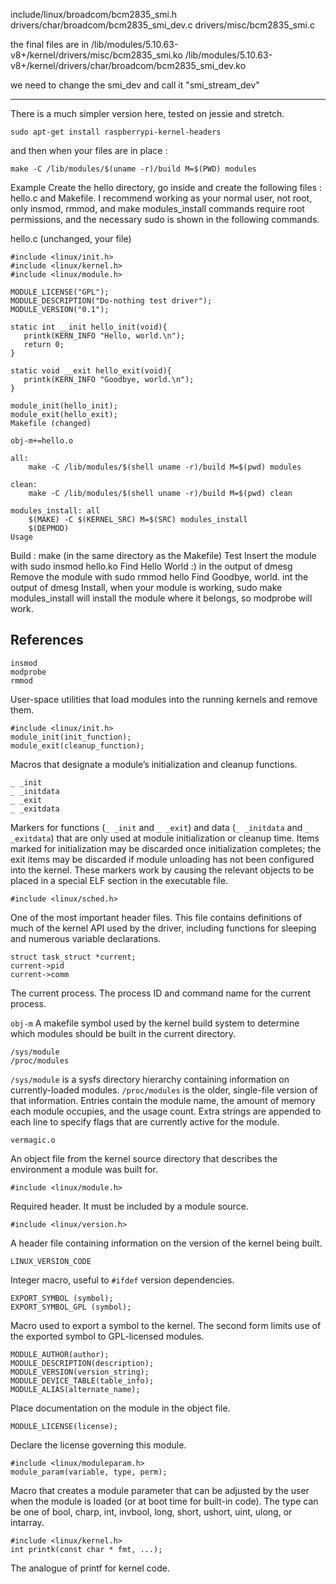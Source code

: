 include/linux/broadcom/bcm2835_smi.h
drivers/char/broadcom/bcm2835_smi_dev.c
drivers/misc/bcm2835_smi.c


the final files are in
/lib/modules/5.10.63-v8+/kernel/drivers/misc/bcm2835_smi.ko
/lib/modules/5.10.63-v8+/kernel/drivers/char/broadcom/bcm2835_smi_dev.ko

we need to change the smi_dev and call it "smi_stream_dev"

----

There is a much simpler version here, tested on jessie and stretch.
```
sudo apt-get install raspberrypi-kernel-headers
```
and then when your files are in place :
```
make -C /lib/modules/$(uname -r)/build M=$(PWD) modules
```

Example
Create the hello directory, go inside and create the following files : hello.c and Makefile.
I recommend working as your normal user, not root, only insmod, rmmod, and make modules_install commands require root permissions, and the necessary sudo is shown in the following commands.


hello.c (unchanged, your file)
```
#include <linux/init.h>  
#include <linux/kernel.h> 
#include <linux/module.h>

MODULE_LICENSE("GPL");
MODULE_DESCRIPTION("Do-nothing test driver");
MODULE_VERSION("0.1");

static int __init hello_init(void){
   printk(KERN_INFO "Hello, world.\n");
   return 0;
}

static void __exit hello_exit(void){
   printk(KERN_INFO "Goodbye, world.\n");
}

module_init(hello_init);
module_exit(hello_exit);
Makefile (changed)
```

```
obj-m+=hello.o

all:
    make -C /lib/modules/$(shell uname -r)/build M=$(pwd) modules

clean:
    make -C /lib/modules/$(shell uname -r)/build M=$(pwd) clean

modules_install: all
    $(MAKE) -C $(KERNEL_SRC) M=$(SRC) modules_install
    $(DEPMOD)   
Usage
```


Build : make (in the same directory as the Makefile)
Test
Insert the module with sudo insmod hello.ko
Find Hello World :) in the output of dmesg
Remove the module with sudo rmmod hello
Find Goodbye, world. int the output of dmesg
Install, when your module is working, sudo make modules_install will install the module where it belongs, so modprobe will work.


## References

```
insmod
modprobe
rmmod
```

User-space utilities that load modules into the running kernels and remove them.

```
#include <linux/init.h>
module_init(init_function);
module_exit(cleanup_function);
```

Macros that designate a module’s initialization and cleanup functions.
```
_ _init
_ _initdata
_ _exit
_ _exitdata
```
Markers for functions (`_ _init` and `_ _exit`) and data (`_ _initdata` and `_ _exitdata`) that are only used at module initialization or cleanup time. Items marked for initialization may be discarded once initialization completes; the exit items may be discarded if module unloading has not been configured into the kernel. These markers work by causing the relevant objects to be placed in a special ELF section in the executable file.

```
#include <linux/sched.h>
```

One of the most important header files. This file contains definitions of much of the kernel API used by the driver, including functions for sleeping and numerous variable declarations.
```
struct task_struct *current;
current->pid
current->comm
```
The current process.
The process ID and command name for the current process.

`obj-m` A makefile symbol used by the kernel build system to determine which modules should be built in the current directory.

```
/sys/module
/proc/modules
```
`/sys/module` is a sysfs directory hierarchy containing information on currently-loaded modules. 
`/proc/modules` is the older, single-file version of that information. Entries contain the module name, the amount of memory each module occupies, and the usage count. Extra strings are appended to each line to specify flags that are currently active for the module.

```
vermagic.o
```
An object file from the kernel source directory that describes the environment a module was built for.

```
#include <linux/module.h>
```
Required header. It must be included by a module source.

```
#include <linux/version.h>
```
A header file containing information on the version of the kernel being built.

```
LINUX_VERSION_CODE
```
Integer macro, useful to `#ifdef` version dependencies.

```
EXPORT_SYMBOL (symbol);
EXPORT_SYMBOL_GPL (symbol);
```
Macro used to export a symbol to the kernel. The second form limits use of the exported symbol to GPL-licensed modules.

```
MODULE_AUTHOR(author);
MODULE_DESCRIPTION(description);
MODULE_VERSION(version_string);
MODULE_DEVICE_TABLE(table_info);
MODULE_ALIAS(alternate_name);
```
Place documentation on the module in the object file.

```
MODULE_LICENSE(license);
```
Declare the license governing this module.

```
#include <linux/moduleparam.h>
module_param(variable, type, perm);
```

Macro that creates a module parameter that can be adjusted by the user when the module is loaded (or at boot time for built-in code). The type can be one of bool, charp, int, invbool, long, short, ushort, uint, ulong, or intarray.

```
#include <linux/kernel.h>
int printk(const char * fmt, ...);
```
The analogue of printf for kernel code.
